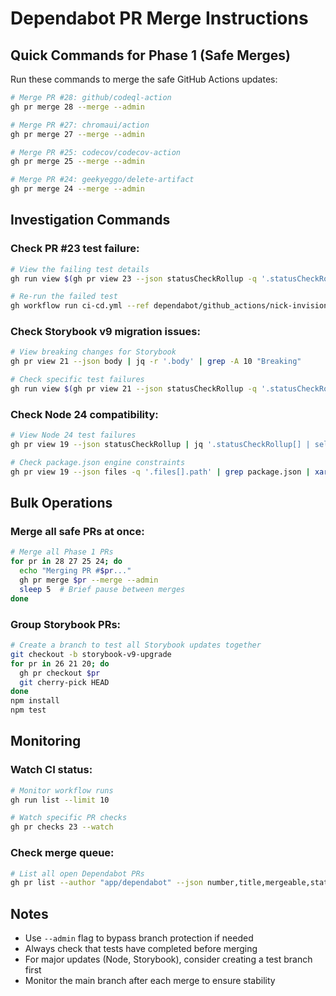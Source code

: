 # Dependabot PR Merge Instructions

## Quick Commands for Phase 1 (Safe Merges)

Run these commands to merge the safe GitHub Actions updates:

```bash
# Merge PR #28: github/codeql-action
gh pr merge 28 --merge --admin

# Merge PR #27: chromaui/action  
gh pr merge 27 --merge --admin

# Merge PR #25: codecov/codecov-action
gh pr merge 25 --merge --admin

# Merge PR #24: geekyeggo/delete-artifact
gh pr merge 24 --merge --admin
```

## Investigation Commands

### Check PR #23 test failure:
```bash
# View the failing test details
gh run view $(gh pr view 23 --json statusCheckRollup -q '.statusCheckRollup[] | select(.name == "test" and .conclusion == "FAILURE") | .detailsUrl' | sed 's/.*\/runs\///' | cut -d'/' -f1)

# Re-run the failed test
gh workflow run ci-cd.yml --ref dependabot/github_actions/nick-invision/retry-3
```

### Check Storybook v9 migration issues:
```bash
# View breaking changes for Storybook
gh pr view 21 --json body | jq -r '.body' | grep -A 10 "Breaking"

# Check specific test failures
gh run view $(gh pr view 21 --json statusCheckRollup -q '.statusCheckRollup[] | select(.conclusion == "FAILURE") | .detailsUrl' | head -1 | sed 's/.*\/runs\///' | cut -d'/' -f1)
```

### Check Node 24 compatibility:
```bash
# View Node 24 test failures
gh pr view 19 --json statusCheckRollup | jq '.statusCheckRollup[] | select(.conclusion == "FAILURE") | {name, detailsUrl}'

# Check package.json engine constraints
gh pr view 19 --json files -q '.files[].path' | grep package.json | xargs -I {} gh api repos/:owner/:repo/contents/{} --ref dependabot/docker/node-24-alpine | jq -r '.content' | base64 -d | jq '.engines'
```

## Bulk Operations

### Merge all safe PRs at once:
```bash
# Merge all Phase 1 PRs
for pr in 28 27 25 24; do
  echo "Merging PR #$pr..."
  gh pr merge $pr --merge --admin
  sleep 5  # Brief pause between merges
done
```

### Group Storybook PRs:
```bash
# Create a branch to test all Storybook updates together
git checkout -b storybook-v9-upgrade
for pr in 26 21 20; do
  gh pr checkout $pr
  git cherry-pick HEAD
done
npm install
npm test
```

## Monitoring

### Watch CI status:
```bash
# Monitor workflow runs
gh run list --limit 10

# Watch specific PR checks
gh pr checks 23 --watch
```

### Check merge queue:
```bash
# List all open Dependabot PRs
gh pr list --author "app/dependabot" --json number,title,mergeable,statusCheckRollup | jq '.[] | {number, title, mergeable, passing: (.statusCheckRollup | map(select(.conclusion == "SUCCESS")) | length), failing: (.statusCheckRollup | map(select(.conclusion == "FAILURE")) | length)}'
```

## Notes

- Use `--admin` flag to bypass branch protection if needed
- Always check that tests have completed before merging
- For major updates (Node, Storybook), consider creating a test branch first
- Monitor the main branch after each merge to ensure stability